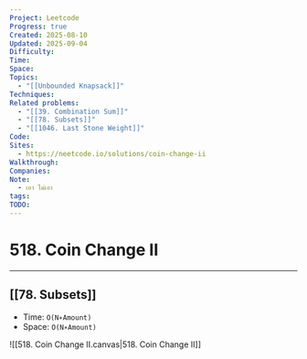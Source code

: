 ```yaml
---
Project: Leetcode
Progress: true
Created: 2025-08-10
Updated: 2025-09-04
Difficulty:
Time:
Space:
Topics:
  - "[[Unbounded Knapsack]]"
Techniques:
Related problems:
  - "[[39. Combination Sum]]"
  - "[[78. Subsets]]"
  - "[[1046. Last Stone Weight]]"
Code:
Sites:
  - https://neetcode.io/solutions/coin-change-ii
Walkthrough:
Companies:
Note:
  - เอา ไม่เอา
tags:
TODO:
---
```

# 518. Coin Change II
---
## [[78. Subsets]]
- Time: `O(N∗Amount)`
- Space: `O(N∗Amount)`

![[518. Coin Change II.canvas|518. Coin Change II]]